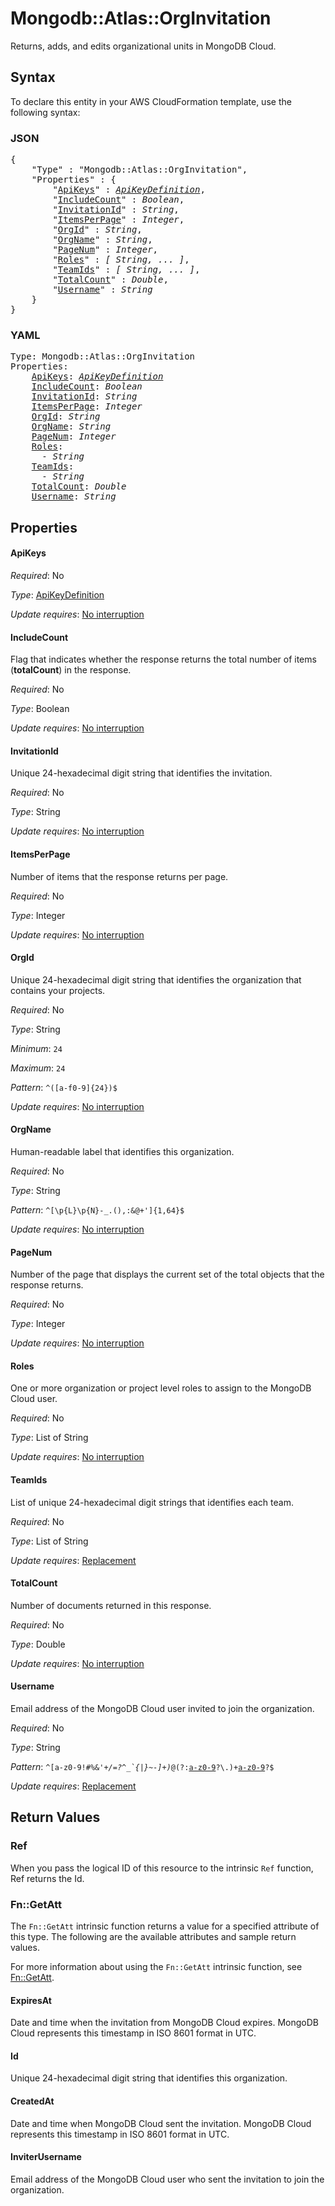 # Mongodb::Atlas::OrgInvitation

Returns, adds, and edits organizational units in MongoDB Cloud.

## Syntax

To declare this entity in your AWS CloudFormation template, use the following syntax:

### JSON

<pre>
{
    "Type" : "Mongodb::Atlas::OrgInvitation",
    "Properties" : {
        "<a href="#apikeys" title="ApiKeys">ApiKeys</a>" : <i><a href="apikeydefinition.md">ApiKeyDefinition</a></i>,
        "<a href="#includecount" title="IncludeCount">IncludeCount</a>" : <i>Boolean</i>,
        "<a href="#invitationid" title="InvitationId">InvitationId</a>" : <i>String</i>,
        "<a href="#itemsperpage" title="ItemsPerPage">ItemsPerPage</a>" : <i>Integer</i>,
        "<a href="#orgid" title="OrgId">OrgId</a>" : <i>String</i>,
        "<a href="#orgname" title="OrgName">OrgName</a>" : <i>String</i>,
        "<a href="#pagenum" title="PageNum">PageNum</a>" : <i>Integer</i>,
        "<a href="#roles" title="Roles">Roles</a>" : <i>[ String, ... ]</i>,
        "<a href="#teamids" title="TeamIds">TeamIds</a>" : <i>[ String, ... ]</i>,
        "<a href="#totalcount" title="TotalCount">TotalCount</a>" : <i>Double</i>,
        "<a href="#username" title="Username">Username</a>" : <i>String</i>
    }
}
</pre>

### YAML

<pre>
Type: Mongodb::Atlas::OrgInvitation
Properties:
    <a href="#apikeys" title="ApiKeys">ApiKeys</a>: <i><a href="apikeydefinition.md">ApiKeyDefinition</a></i>
    <a href="#includecount" title="IncludeCount">IncludeCount</a>: <i>Boolean</i>
    <a href="#invitationid" title="InvitationId">InvitationId</a>: <i>String</i>
    <a href="#itemsperpage" title="ItemsPerPage">ItemsPerPage</a>: <i>Integer</i>
    <a href="#orgid" title="OrgId">OrgId</a>: <i>String</i>
    <a href="#orgname" title="OrgName">OrgName</a>: <i>String</i>
    <a href="#pagenum" title="PageNum">PageNum</a>: <i>Integer</i>
    <a href="#roles" title="Roles">Roles</a>: <i>
      - String</i>
    <a href="#teamids" title="TeamIds">TeamIds</a>: <i>
      - String</i>
    <a href="#totalcount" title="TotalCount">TotalCount</a>: <i>Double</i>
    <a href="#username" title="Username">Username</a>: <i>String</i>
</pre>

## Properties

#### ApiKeys

_Required_: No

_Type_: <a href="apikeydefinition.md">ApiKeyDefinition</a>

_Update requires_: [No interruption](https://docs.aws.amazon.com/AWSCloudFormation/latest/UserGuide/using-cfn-updating-stacks-update-behaviors.html#update-no-interrupt)

#### IncludeCount

Flag that indicates whether the response returns the total number of items (**totalCount**) in the response.

_Required_: No

_Type_: Boolean

_Update requires_: [No interruption](https://docs.aws.amazon.com/AWSCloudFormation/latest/UserGuide/using-cfn-updating-stacks-update-behaviors.html#update-no-interrupt)

#### InvitationId

Unique 24-hexadecimal digit string that identifies the invitation.

_Required_: No

_Type_: String

_Update requires_: [No interruption](https://docs.aws.amazon.com/AWSCloudFormation/latest/UserGuide/using-cfn-updating-stacks-update-behaviors.html#update-no-interrupt)

#### ItemsPerPage

Number of items that the response returns per page.

_Required_: No

_Type_: Integer

_Update requires_: [No interruption](https://docs.aws.amazon.com/AWSCloudFormation/latest/UserGuide/using-cfn-updating-stacks-update-behaviors.html#update-no-interrupt)

#### OrgId

Unique 24-hexadecimal digit string that identifies the organization that contains your projects.

_Required_: No

_Type_: String

_Minimum_: <code>24</code>

_Maximum_: <code>24</code>

_Pattern_: <code>^([a-f0-9]{24})$</code>

_Update requires_: [No interruption](https://docs.aws.amazon.com/AWSCloudFormation/latest/UserGuide/using-cfn-updating-stacks-update-behaviors.html#update-no-interrupt)

#### OrgName

Human-readable label that identifies this organization.

_Required_: No

_Type_: String

_Pattern_: <code>^[\p{L}\p{N}\-_.(),:&@+']{1,64}$</code>

_Update requires_: [No interruption](https://docs.aws.amazon.com/AWSCloudFormation/latest/UserGuide/using-cfn-updating-stacks-update-behaviors.html#update-no-interrupt)

#### PageNum

Number of the page that displays the current set of the total objects that the response returns.

_Required_: No

_Type_: Integer

_Update requires_: [No interruption](https://docs.aws.amazon.com/AWSCloudFormation/latest/UserGuide/using-cfn-updating-stacks-update-behaviors.html#update-no-interrupt)

#### Roles

One or more organization or project level roles to assign to the MongoDB Cloud user.

_Required_: No

_Type_: List of String

_Update requires_: [No interruption](https://docs.aws.amazon.com/AWSCloudFormation/latest/UserGuide/using-cfn-updating-stacks-update-behaviors.html#update-no-interrupt)

#### TeamIds

List of unique 24-hexadecimal digit strings that identifies each team.

_Required_: No

_Type_: List of String

_Update requires_: [Replacement](https://docs.aws.amazon.com/AWSCloudFormation/latest/UserGuide/using-cfn-updating-stacks-update-behaviors.html#update-replacement)

#### TotalCount

Number of documents returned in this response.

_Required_: No

_Type_: Double

_Update requires_: [No interruption](https://docs.aws.amazon.com/AWSCloudFormation/latest/UserGuide/using-cfn-updating-stacks-update-behaviors.html#update-no-interrupt)

#### Username

Email address of the MongoDB Cloud user invited to join the organization.

_Required_: No

_Type_: String

_Pattern_: <code>^[a-z0-9!#$%&'*+/=?^_`{|}~-]+(?:\\.[a-z0-9!#$%&'*+/=?^_`{|}~-]+)*@(?:[a-z0-9](?:[a-z0-9-]*[a-z0-9])?\\.)+[a-z0-9](?:[a-z0-9-]*[a-z0-9])?$</code>

_Update requires_: [Replacement](https://docs.aws.amazon.com/AWSCloudFormation/latest/UserGuide/using-cfn-updating-stacks-update-behaviors.html#update-replacement)

## Return Values

### Ref

When you pass the logical ID of this resource to the intrinsic `Ref` function, Ref returns the Id.

### Fn::GetAtt

The `Fn::GetAtt` intrinsic function returns a value for a specified attribute of this type. The following are the available attributes and sample return values.

For more information about using the `Fn::GetAtt` intrinsic function, see [Fn::GetAtt](https://docs.aws.amazon.com/AWSCloudFormation/latest/UserGuide/intrinsic-function-reference-getatt.html).

#### ExpiresAt

Date and time when the invitation from MongoDB Cloud expires. MongoDB Cloud represents this timestamp in ISO 8601 format in UTC.

#### Id

Unique 24-hexadecimal digit string that identifies this organization.

#### CreatedAt

Date and time when MongoDB Cloud sent the invitation. MongoDB Cloud represents this timestamp in ISO 8601 format in UTC.

#### InviterUsername

Email address of the MongoDB Cloud user who sent the invitation to join the organization.

